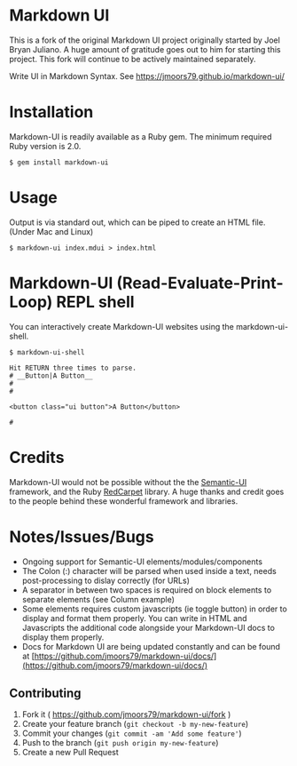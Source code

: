 # Markdown UI

This is a fork of the original Markdown UI project originally started by Joel Bryan Juliano.
A huge amount of gratitude goes out to him for starting this project. This fork will continue to be actively maintained separately.

Write UI in Markdown Syntax. See https://jmoors79.github.io/markdown-ui/

# Installation

Markdown-UI is readily available as a Ruby gem.
The minimum required Ruby version is 2.0.

`$ gem install markdown-ui`

# Usage

Output is via standard out, which can be piped to create an HTML file. (Under Mac and Linux)

`$ markdown-ui index.mdui > index.html`

# Markdown-UI (Read-Evaluate-Print-Loop) REPL shell

You can interactively create Markdown-UI websites using the markdown-ui-shell.

```
$ markdown-ui-shell

Hit RETURN three times to parse.
# __Button|A Button__
#
#

<button class="ui button">A Button</button>

#
```

# Credits

Markdown-UI would not be possible without the the [Semantic-UI](http：//www.semantic-ui.com) framework, and the Ruby [RedCarpet](https：//github.com/vmg/redcarpet) library. A huge thanks and credit goes to the people behind these wonderful framework and libraries.

# Notes/Issues/Bugs

  * Ongoing support for Semantic-UI elements/modules/components
  * The Colon (:) character will be parsed when used inside a text, needs post-processing to dislay correctly (for URLs)
  * A separator in between two spaces is required on block elements to separate elements (see Column example)
  * Some elements requires custom javascripts (ie toggle button) in order to display and format them properly. You can write in HTML and Javascripts the additional code alongside your Markdown-UI docs to display them properly.
  * Docs for Markdown UI are being updated constantly and can be found at [https://github.com/jmoors79/markdown-ui/docs/](https://github.com/jmoors79/markdown-ui/docs/)

## Contributing

1. Fork it ( https://github.com/jmoors79/markdown-ui/fork )
2. Create your feature branch (`git checkout -b my-new-feature`)
3. Commit your changes (`git commit -am 'Add some feature'`)
4. Push to the branch (`git push origin my-new-feature`)
5. Create a new Pull Request
